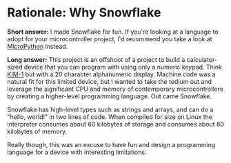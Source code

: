 # Rationale: Why Snowflake

**Short answer:** I made Snowflake for fun. If you're looking at a language
to adopt for your microcontroller project, I'd recommend you take
a look at [MicroPython][1] instead.

**Long answer:** This project is an offshoot of a project to build
a calculator-sized device that you can program with using only a numeric
keypad. Think [KIM-1][2] but with a 20 character alphanumeric display.
Machine code was a natural fit for this limited device, but I wanted to 
take the tedium out and leverage the significant CPU and memory of contemporary
microcontrollers by creating a higher-level programming language. Out came
Snowflake.

Snowflake has high-level types such as strings and arrays, and can do a 
"hello, world!" in two lines of code. When compiled for size on Linux the 
interpreter consumes about 60 kilobytes of storage and consumes about 80 
kilobytes of memory.

Really though, this was an excuse to have fun and design a programming language
for a device with interesting limitations.

[1]: https://micropython.org/
[2]: https://en.wikipedia.org/wiki/KIM-1
